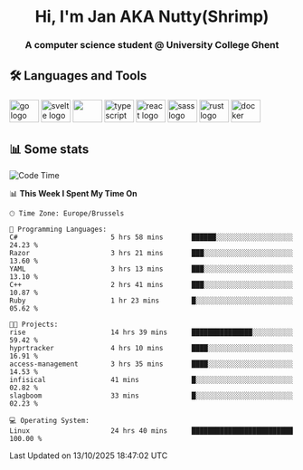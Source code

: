 <h1 align="center">Hi, I'm Jan AKA Nutty(Shrimp)</h1>
<h3 align="center">A computer science student @ University College Ghent</h3>

<h2 align="left">🛠️ Languages and Tools</h2>

###

<div align="left">
  <img src="https://cdn.jsdelivr.net/gh/devicons/devicon/icons/go/go-original.svg" height="40" width="52" alt="go logo"  />
  <img src="https://cdn.jsdelivr.net/gh/devicons/devicon@latest/icons/svelte/svelte-original.svg"  height="40" width="52" alt="svelte logo" />
  <img src="https://cdn.jsdelivr.net/gh/devicons/devicon@latest/icons/tailwindcss/tailwindcss-original.svg" height="40" width="52" />
  <img src="https://cdn.jsdelivr.net/gh/devicons/devicon/icons/typescript/typescript-original.svg" height="40" width="52" alt="typescript logo"  />
  <img src="https://cdn.jsdelivr.net/gh/devicons/devicon/icons/react/react-original.svg" height="40" width="52" alt="react logo"  />
  <img src="https://cdn.jsdelivr.net/gh/devicons/devicon/icons/sass/sass-original.svg" height="40" width="52" alt="sass logo"  />
  <img src="https://cdn.jsdelivr.net/gh/devicons/devicon@latest/icons/rust/rust-original.svg" height="40" width="52" alt="rust logo" />
  <img src="https://cdn.jsdelivr.net/gh/devicons/devicon/icons/docker/docker-original.svg" height="40" width="52" alt="docker logo"  />
</div>

<h2>📊 Some stats</h2>

<!--START_SECTION:waka-->
![Code Time](http://img.shields.io/badge/Code%20Time-6%2C374%20hrs%2029%20mins-blue)

📊 **This Week I Spent My Time On** 

```text
🕑︎ Time Zone: Europe/Brussels

💬 Programming Languages: 
C#                       5 hrs 58 mins       ██████░░░░░░░░░░░░░░░░░░░   24.23 % 
Razor                    3 hrs 21 mins       ███░░░░░░░░░░░░░░░░░░░░░░   13.60 % 
YAML                     3 hrs 13 mins       ███░░░░░░░░░░░░░░░░░░░░░░   13.10 % 
C++                      2 hrs 41 mins       ███░░░░░░░░░░░░░░░░░░░░░░   10.87 % 
Ruby                     1 hr 23 mins        █░░░░░░░░░░░░░░░░░░░░░░░░   05.62 % 

🐱‍💻 Projects: 
rise                     14 hrs 39 mins      ███████████████░░░░░░░░░░   59.42 % 
hyprtracker              4 hrs 10 mins       ████░░░░░░░░░░░░░░░░░░░░░   16.91 % 
access-management        3 hrs 35 mins       ████░░░░░░░░░░░░░░░░░░░░░   14.53 % 
infisical                41 mins             █░░░░░░░░░░░░░░░░░░░░░░░░   02.82 % 
slagboom                 33 mins             █░░░░░░░░░░░░░░░░░░░░░░░░   02.23 % 

💻 Operating System: 
Linux                    24 hrs 40 mins      █████████████████████████   100.00 % 
```


 Last Updated on 13/10/2025 18:47:02 UTC
<!--END_SECTION:waka-->
